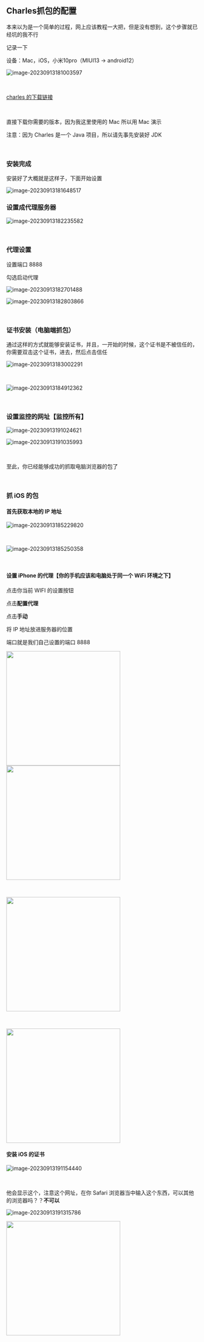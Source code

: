 ## Charles抓包的配置

本来以为是一个简单的过程，网上应该教程一大把，但是没有想到，这个步骤就已经坑的我不行	

记录一下			

设备：Mac，iOS，小米10pro（MIUI13 -> android12）						

![image-20230913181003597](./assets/image-20230913181003597.png)

​				

[charles 的下载链接](https://www.charlesproxy.com/download/)				

​				

直接下载你需要的版本，因为我这里使用的 Mac 所以用 Mac 演示

注意：因为 Charles 是一个 Java 项目，所以请先事先安装好 JDK			

​			

### 安装完成

安装好了大概就是这样子，下面开始设置

![image-20230913181648517](./assets/image-20230913181648517.png)			

### 设置成代理服务器

![image-20230913182235582](./assets/image-20230913182235582.png)		

​				

### 代理设置

设置端口 8888				

勾选启动代理			

![image-20230913182701488](./assets/image-20230913182701488.png)

![image-20230913182803866](./assets/image-20230913182803866.png)

​				

### 证书安装（电脑端抓包）

通过这样的方式就能够安装证书，并且，一开始的时候，这个证书是不被信任的，你需要双击这个证书，进去，然后点击信任

![image-20230913183002291](./assets/image-20230913183002291.png)

​			

![image-20230913184912362](./assets/image-20230913184912362.png)

​	

### 设置监控的网址【监控所有】

![image-20230913191024621](./assets/image-20230913191024621.png)				

![image-20230913191035993](./assets/image-20230913191035993.png)

​						

至此，你已经能够成功的抓取电脑浏览器的包了

​						

### 抓 iOS 的包

#### 首先获取本地的 IP 地址

![image-20230913185229820](./assets/image-20230913185229820.png)

​					

![image-20230913185250358](./assets/image-20230913185250358.png)

​				

#### 设置 iPhone 的代理【你的手机应该和电脑处于同一个 WiFi 环境之下】

点击你当前 WIFI 的设置按钮

点击**配置代理**

点击**手动**

将 IP 地址放进服务器的位置

端口就是我们自己设置的端口 8888



<img src="./assets/IMG_6713%202.JPEG" width="300px">

<img src="./assets/IMG_6713%202.JPEG" width="300px">

​				

<img src="./assets/IMG_6714.JPEG" width="300px">

​					

<img src="./assets/IMG_6715.JPEG" width="300px">

#### 安装 iOS 的证书

![image-20230913191154440](./assets/image-20230913191154440.png)

​			

他会显示这个，注意这个网址，在你 Safari 浏览器当中输入这个东西，可以其他的浏览器吗？？**不可以**

![image-20230913191315786](./assets/image-20230913191315786.png)



<img src="./assets/IMG_6716-4607646.JPEG" width="300px">			

​			

